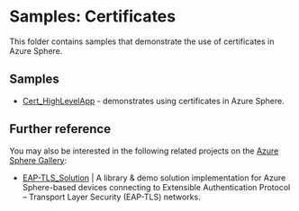 # Samples: Certificates

This folder contains samples that demonstrate the use of certificates in Azure Sphere.

## Samples

 * [Cert_HighLevelApp](Cert_HighLevelApp/) - demonstrates using certificates in Azure Sphere.

## Further reference
You may also be interested in the following related projects on the [Azure Sphere Gallery](https://github.com/Azure/azure-sphere-gallery):

- [EAP-TLS_Solution](https://github.com/Azure/azure-sphere-gallery/blob/main/EAP-TLS_Solution) | A library & demo solution implementation for Azure Sphere-based devices connecting to Extensible Authentication Protocol – Transport Layer Security (EAP-TLS) networks.